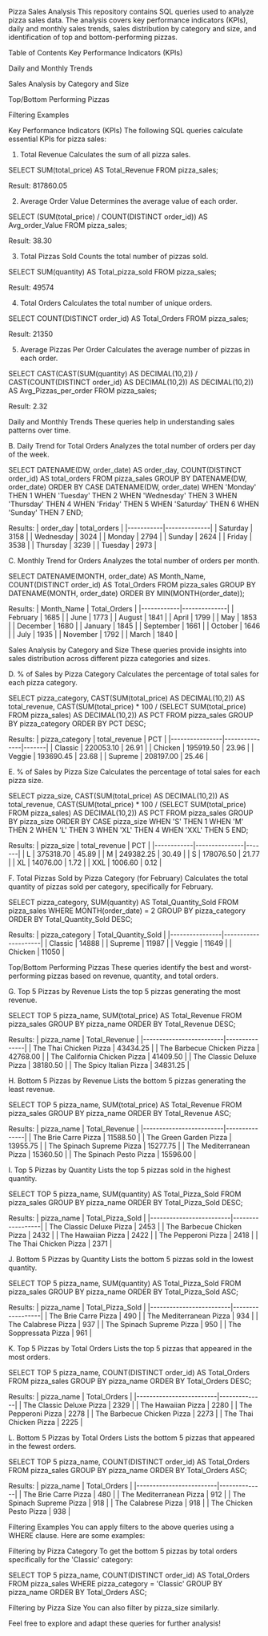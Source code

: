 Pizza Sales Analysis
This repository contains SQL queries used to analyze pizza sales data. The analysis covers key performance indicators (KPIs), daily and monthly sales trends, sales distribution by category and size, and identification of top and bottom-performing pizzas.

Table of Contents
Key Performance Indicators (KPIs)

Daily and Monthly Trends

Sales Analysis by Category and Size

Top/Bottom Performing Pizzas

Filtering Examples

Key Performance Indicators (KPIs)
The following SQL queries calculate essential KPIs for pizza sales:

1. Total Revenue
Calculates the sum of all pizza sales.

SELECT SUM(total_price) AS Total_Revenue FROM pizza_sales;

Result: 817860.05

2. Average Order Value
Determines the average value of each order.

SELECT (SUM(total_price) / COUNT(DISTINCT order_id)) AS Avg_order_Value FROM pizza_sales;

Result: 38.30

3. Total Pizzas Sold
Counts the total number of pizzas sold.

SELECT SUM(quantity) AS Total_pizza_sold FROM pizza_sales;

Result: 49574

4. Total Orders
Calculates the total number of unique orders.

SELECT COUNT(DISTINCT order_id) AS Total_Orders FROM pizza_sales;

Result: 21350

5. Average Pizzas Per Order
Calculates the average number of pizzas in each order.

SELECT CAST(CAST(SUM(quantity) AS DECIMAL(10,2)) / 
CAST(COUNT(DISTINCT order_id) AS DECIMAL(10,2)) AS DECIMAL(10,2))
AS Avg_Pizzas_per_order
FROM pizza_sales;

Result: 2.32

Daily and Monthly Trends
These queries help in understanding sales patterns over time.

B. Daily Trend for Total Orders
Analyzes the total number of orders per day of the week.

SELECT DATENAME(DW, order_date) AS order_day, COUNT(DISTINCT order_id) AS total_orders 
FROM pizza_sales
GROUP BY DATENAME(DW, order_date)
ORDER BY 
    CASE DATENAME(DW, order_date)
        WHEN 'Monday' THEN 1
        WHEN 'Tuesday' THEN 2
        WHEN 'Wednesday' THEN 3
        WHEN 'Thursday' THEN 4
        WHEN 'Friday' THEN 5
        WHEN 'Saturday' THEN 6
        WHEN 'Sunday' THEN 7
    END;

Results:
| order_day | total_orders |
|-----------|--------------|
| Saturday  | 3158         |
| Wednesday | 3024         |
| Monday    | 2794         |
| Sunday    | 2624         |
| Friday    | 3538         |
| Thursday  | 3239         |
| Tuesday   | 2973         |

C. Monthly Trend for Orders
Analyzes the total number of orders per month.

SELECT DATENAME(MONTH, order_date) AS Month_Name, COUNT(DISTINCT order_id) AS Total_Orders
FROM pizza_sales
GROUP BY DATENAME(MONTH, order_date)
ORDER BY MIN(MONTH(order_date));

Results:
| Month_Name | Total_Orders |
|------------|--------------|
| February   | 1685         |
| June       | 1773         |
| August     | 1841         |
| April      | 1799         |
| May        | 1853         |
| December   | 1680         |
| January    | 1845         |
| September  | 1661         |
| October    | 1646         |
| July       | 1935         |
| November   | 1792         |
| March      | 1840         |

Sales Analysis by Category and Size
These queries provide insights into sales distribution across different pizza categories and sizes.

D. % of Sales by Pizza Category
Calculates the percentage of total sales for each pizza category.

SELECT pizza_category, 
       CAST(SUM(total_price) AS DECIMAL(10,2)) AS total_revenue,
       CAST(SUM(total_price) * 100 / (SELECT SUM(total_price) FROM pizza_sales) AS DECIMAL(10,2)) AS PCT
FROM pizza_sales
GROUP BY pizza_category
ORDER BY PCT DESC;

Results:
| pizza_category | total_revenue | PCT   |
|----------------|---------------|-------|
| Classic        | 220053.10     | 26.91 |
| Chicken        | 195919.50     | 23.96 |
| Veggie         | 193690.45     | 23.68 |
| Supreme        | 208197.00     | 25.46 |

E. % of Sales by Pizza Size
Calculates the percentage of total sales for each pizza size.

SELECT pizza_size, 
       CAST(SUM(total_price) AS DECIMAL(10,2)) AS total_revenue,
       CAST(SUM(total_price) * 100 / (SELECT SUM(total_price) FROM pizza_sales) AS DECIMAL(10,2)) AS PCT
FROM pizza_sales
GROUP BY pizza_size
ORDER BY 
    CASE pizza_size
        WHEN 'S' THEN 1
        WHEN 'M' THEN 2
        WHEN 'L' THEN 3
        WHEN 'XL' THEN 4
        WHEN 'XXL' THEN 5
    END;

Results:
| pizza_size | total_revenue | PCT   |
|------------|---------------|-------|
| L          | 375318.70     | 45.89 |
| M          | 249382.25     | 30.49 |
| S          | 178076.50     | 21.77 |
| XL         | 14076.00      | 1.72  |
| XXL        | 1006.60       | 0.12  |

F. Total Pizzas Sold by Pizza Category (for February)
Calculates the total quantity of pizzas sold per category, specifically for February.

SELECT pizza_category, SUM(quantity) AS Total_Quantity_Sold
FROM pizza_sales
WHERE MONTH(order_date) = 2
GROUP BY pizza_category
ORDER BY Total_Quantity_Sold DESC;

Results:
| pizza_category | Total_Quantity_Sold |
|----------------|---------------------|
| Classic        | 14888               |
| Supreme        | 11987               |
| Veggie         | 11649               |
| Chicken        | 11050               |

Top/Bottom Performing Pizzas
These queries identify the best and worst-performing pizzas based on revenue, quantity, and total orders.

G. Top 5 Pizzas by Revenue
Lists the top 5 pizzas generating the most revenue.

SELECT TOP 5 pizza_name, SUM(total_price) AS Total_Revenue
FROM pizza_sales
GROUP BY pizza_name
ORDER BY Total_Revenue DESC;

Results:
| pizza_name              | Total_Revenue |
|-------------------------|---------------|
| The Thai Chicken Pizza  | 43434.25      |
| The Barbecue Chicken Pizza | 42768.00      |
| The California Chicken Pizza | 41409.50      |
| The Classic Deluxe Pizza | 38180.50      |
| The Spicy Italian Pizza | 34831.25      |

H. Bottom 5 Pizzas by Revenue
Lists the bottom 5 pizzas generating the least revenue.

SELECT TOP 5 pizza_name, SUM(total_price) AS Total_Revenue
FROM pizza_sales
GROUP BY pizza_name
ORDER BY Total_Revenue ASC;

Results:
| pizza_name              | Total_Revenue |
|-------------------------|---------------|
| The Brie Carre Pizza    | 11588.50      |
| The Green Garden Pizza  | 13955.75      |
| The Spinach Supreme Pizza | 15277.75      |
| The Mediterranean Pizza | 15360.50      |
| The Spinach Pesto Pizza | 15596.00      |

I. Top 5 Pizzas by Quantity
Lists the top 5 pizzas sold in the highest quantity.

SELECT TOP 5 pizza_name, SUM(quantity) AS Total_Pizza_Sold
FROM pizza_sales
GROUP BY pizza_name
ORDER BY Total_Pizza_Sold DESC;

Results:
| pizza_name              | Total_Pizza_Sold |
|-------------------------|------------------|
| The Classic Deluxe Pizza | 2453             |
| The Barbecue Chicken Pizza | 2432             |
| The Hawaiian Pizza      | 2422             |
| The Pepperoni Pizza     | 2418             |
| The Thai Chicken Pizza  | 2371             |

J. Bottom 5 Pizzas by Quantity
Lists the bottom 5 pizzas sold in the lowest quantity.

SELECT TOP 5 pizza_name, SUM(quantity) AS Total_Pizza_Sold
FROM pizza_sales
GROUP BY pizza_name
ORDER BY Total_Pizza_Sold ASC;

Results:
| pizza_name              | Total_Pizza_Sold |
|-------------------------|------------------|
| The Brie Carre Pizza    | 490              |
| The Mediterranean Pizza | 934              |
| The Calabrese Pizza     | 937              |
| The Spinach Supreme Pizza | 950              |
| The Soppressata Pizza   | 961              |

K. Top 5 Pizzas by Total Orders
Lists the top 5 pizzas that appeared in the most orders.

SELECT TOP 5 pizza_name, COUNT(DISTINCT order_id) AS Total_Orders
FROM pizza_sales
GROUP BY pizza_name
ORDER BY Total_Orders DESC;

Results:
| pizza_name              | Total_Orders |
|-------------------------|--------------|
| The Classic Deluxe Pizza | 2329         |
| The Hawaiian Pizza      | 2280         |
| The Pepperoni Pizza     | 2278         |
| The Barbecue Chicken Pizza | 2273         |
| The Thai Chicken Pizza  | 2225         |

L. Bottom 5 Pizzas by Total Orders
Lists the bottom 5 pizzas that appeared in the fewest orders.

SELECT TOP 5 pizza_name, COUNT(DISTINCT order_id) AS Total_Orders
FROM pizza_sales
GROUP BY pizza_name
ORDER BY Total_Orders ASC;

Results:
| pizza_name              | Total_Orders |
|-------------------------|--------------|
| The Brie Carre Pizza    | 480          |
| The Mediterranean Pizza | 912          |
| The Spinach Supreme Pizza | 918          |
| The Calabrese Pizza     | 918          |
| The Chicken Pesto Pizza | 938          |

Filtering Examples
You can apply filters to the above queries using a WHERE clause. Here are some examples:

Filtering by Pizza Category
To get the bottom 5 pizzas by total orders specifically for the 'Classic' category:

SELECT TOP 5 pizza_name, COUNT(DISTINCT order_id) AS Total_Orders
FROM pizza_sales
WHERE pizza_category = 'Classic'
GROUP BY pizza_name
ORDER BY Total_Orders ASC;

Filtering by Pizza Size
You can also filter by pizza_size similarly.

Feel free to explore and adapt these queries for further analysis!
